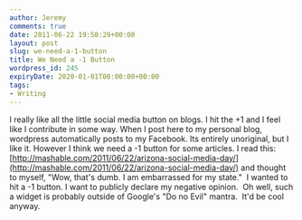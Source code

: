 ```yaml
---
author: Jeremy
comments: true
date: 2011-06-22 19:58:29+00:00
layout: post
slug: we-need-a-1-button
title: We Need a -1 Button
wordpress_id: 245
expiryDate: 2020-01-01T00:00:00+00:00
tags:
- Writing
---
```


I really like all the little social media button on blogs. I hit the +1 and I feel like I contribute in some way.  When I post here to my personal blog, wordpress automatically posts to my Facebook. Its entirely unoriginal, but I like it. However I think we need a -1 button for some articles.  I read this: [http://mashable.com/2011/06/22/arizona-social-media-day/](http://mashable.com/2011/06/22/arizona-social-media-day/) and thought to myself, "Wow, that's dumb. I am embarrassed for my state."  I wanted to hit a -1 button. I want to publicly declare my negative opinion.  Oh well, such a widget is probably outside of Google's "Do no Evil" mantra.  It'd be cool anyway.

